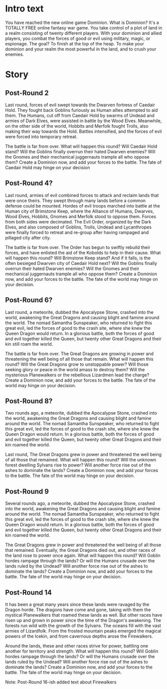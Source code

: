 # Intro text

You have reached the new online game Dominion.  What is Dominion?  It's a TOTALLY FREE online fantasy war game.  You take control of a plot of land in a realm consisting of twenty different players.  With your dominion and allied players, you combat the forces of good or evil using military, magic, or espionage.  The goal?  To finish at the top of the heap.  To make your dominion and your realm the most powerful in the land, and to crush your enemies.


# Story

## Post-Round 2

Last round, forces of evil swept towards the Dwarven fortress of Caedair Hold. They fought back Goblins furiously as Human allies attempted to aid them. The Humans, cut off from Caedair Hold by swarms of Undead and armies of Dark Elves, were assisted in battle by the Wood Elves. Meanwhile, on the other side of the world, Hobbits and Merfolk fought Trolls, also making their way towards the Hold. Battles intensified, and the forces of evil were forced into temporary retreat.

The battle is far from over. What will happen this round? Will Caedair Hold stand? Will the Goblins finally overrun their hated Dwarven enemies? Will the Gnomes and their mechanical juggernauts trample all who oppose them? Create a Dominion now, and add your forces to the battle. The fate of Caedair Hold may hinge on your decision


## Post-Round 4?

Last round, armies of evil combined forces to attack and reclaim lands that were once theirs. They swept through many lands before a common defense could be mounted. Hordes of evil troops marched into battle at the Human city of Brimstone Keep, where the Alliance of Humans, Dwarves, Wood Elves, Hobbits, Gnomes and Merfolk stood to oppose them. Forces from both sides were decimated. The Evil Order, organized by the Dark Elves, and also composed of Goblins, Trolls, Undead and Lycanthropes were finally forced to retreat and re-group after having rampaged and pillaged city after city.

The battle is far from over. The Order has begun to swiftly rebuild their forces, and have enlisted the aid of the Kobolds to help in their cause. What will happen this round? Will Brimstone Keep stand? And if it falls, is the often besieged Dwarven city of Caedair Hold next? Will the Goblins finally overrun their hated Dwarven enemies? Will the Gnomes and their mechanical juggernauts trample all who oppose them? Create a Dominion now, and add your forces to the battle. The fate of the world may hinge on your decision.


## Post-Round 6?

Last round, a meteorite, dubbed the Apocalypse Stone, crashed into the world, awakening the Great Dragons and causing blight and famine around the world. The nomad Samantha Sunspeaker, who returned to fight this great evil, led the forces of good to the crash site, where she knew the Queen Dragon would return. In a glorious battle, both the forces of good and evil together killed the Queen, but twenty other Great Dragons and their kin still roam the world.

The battle is far from over. The Great Dragons are growing in power and threatening the well being of all those that remain. What will happen this round? Will the Great Dragons grow to unstoppable power? Will those seeking glory or peace in the world amass to destroy them? Will the mysterious Planewalkers or the rebellious Lizardmen lead the charge? Create a Dominion now, and add your forces to the battle. The fate of the world may hinge on your decision.


## Post-Round 8?

Two rounds ago, a meteorite, dubbed the Apocalypse Stone, crashed into the world, awakening the Great Dragons and causing blight and famine around the world. The nomad Samantha Sunspeaker, who returned to fight this great evil, led the forces of good to the crash site, where she knew the Queen Dragon would return. In a glorious battle, both the forces of good and evil together killed the Queen, but twenty other Great Dragons and their kin roamed the world.

Last round, The Great Dragons grew in power and threatened the well being of all those that remained. What will happen this round? Will the unknown forest dwelling Sylvans rise to power? Will another force rise out of the ashes to dominate the lands? Create a Dominion now, and add your forces to the battle. The fate of the world may hinge on your decision.


## Post-Round 9

Several rounds ago, a meteorite, dubbed the Apocalypse Stone, crashed into the world, awakening the Great Dragons and causing blight and famine around the world. The nomad Samantha Sunspeaker, who returned to fight this great evil, led the forces of good to the crash site, where she knew the Queen Dragon would return. In a glorious battle, both the forces of good and evil together killed the Queen, but twenty other Great Dragons and their kin roamed the world.

The Great Dragons grew in power and threatened the well being of all those that remained. Eventually, the Great Dragons died out, and other races of the land rose to power once again. What will happen this round? Will Goblin hordes rampage through the lands? Or will the Humans crusade over the lands ruled by the Undead? Will another force rise out of the ashes to dominate the lands? Create a Dominion now, and add your forces to the battle. The fate of the world may hinge on your decision.


## Post-Round 14

It has been a great many years since these lands were ravaged by the Dragon horde. The dragons have come and gone, taking with them the mystical Planewalkers that roamed these lands as well. But other races have risen up and grown in power since the time of the Dragon's awakening. The forests run wild with the growth of the Sylvans. The oceans fill with the vast armies of Lizardfolk. From the frosted mountain peaks emerged the magical powers of the Icekin, and from cavernous depths arose the Firewalkers.

Around the lands, these and other races strive for power, battling one another for territory and strength. What will happen this round? Will Goblin hordes rampage through the lands? Or will the Humans crusade over the lands ruled by the Undead? Will another force rise out of the ashes to dominate the lands? Create a Dominion now, and add your forces to the battle. The fate of the world may hinge on your decision.

Note: Post-Round 16-ish added text about Firewalkers


